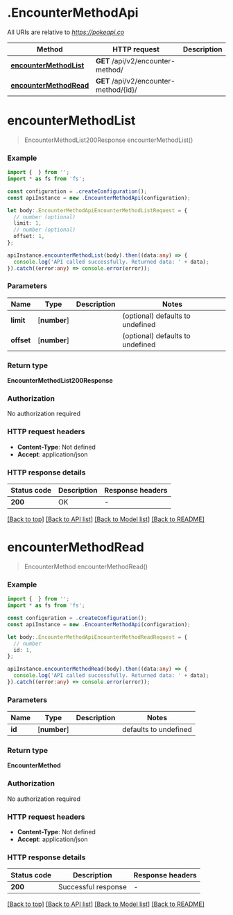 # .EncounterMethodApi

All URIs are relative to *https://pokeapi.co*

Method | HTTP request | Description
------------- | ------------- | -------------
[**encounterMethodList**](EncounterMethodApi.md#encounterMethodList) | **GET** /api/v2/encounter-method/ | 
[**encounterMethodRead**](EncounterMethodApi.md#encounterMethodRead) | **GET** /api/v2/encounter-method/{id}/ | 


# **encounterMethodList**
> EncounterMethodList200Response encounterMethodList()


### Example


```typescript
import {  } from '';
import * as fs from 'fs';

const configuration = .createConfiguration();
const apiInstance = new .EncounterMethodApi(configuration);

let body:.EncounterMethodApiEncounterMethodListRequest = {
  // number (optional)
  limit: 1,
  // number (optional)
  offset: 1,
};

apiInstance.encounterMethodList(body).then((data:any) => {
  console.log('API called successfully. Returned data: ' + data);
}).catch((error:any) => console.error(error));
```


### Parameters

Name | Type | Description  | Notes
------------- | ------------- | ------------- | -------------
 **limit** | [**number**] |  | (optional) defaults to undefined
 **offset** | [**number**] |  | (optional) defaults to undefined


### Return type

**EncounterMethodList200Response**

### Authorization

No authorization required

### HTTP request headers

 - **Content-Type**: Not defined
 - **Accept**: application/json


### HTTP response details
| Status code | Description | Response headers |
|-------------|-------------|------------------|
**200** | OK |  -  |

[[Back to top]](#) [[Back to API list]](README.md#documentation-for-api-endpoints) [[Back to Model list]](README.md#documentation-for-models) [[Back to README]](README.md)

# **encounterMethodRead**
> EncounterMethod encounterMethodRead()


### Example


```typescript
import {  } from '';
import * as fs from 'fs';

const configuration = .createConfiguration();
const apiInstance = new .EncounterMethodApi(configuration);

let body:.EncounterMethodApiEncounterMethodReadRequest = {
  // number
  id: 1,
};

apiInstance.encounterMethodRead(body).then((data:any) => {
  console.log('API called successfully. Returned data: ' + data);
}).catch((error:any) => console.error(error));
```


### Parameters

Name | Type | Description  | Notes
------------- | ------------- | ------------- | -------------
 **id** | [**number**] |  | defaults to undefined


### Return type

**EncounterMethod**

### Authorization

No authorization required

### HTTP request headers

 - **Content-Type**: Not defined
 - **Accept**: application/json


### HTTP response details
| Status code | Description | Response headers |
|-------------|-------------|------------------|
**200** | Successful response |  -  |

[[Back to top]](#) [[Back to API list]](README.md#documentation-for-api-endpoints) [[Back to Model list]](README.md#documentation-for-models) [[Back to README]](README.md)


